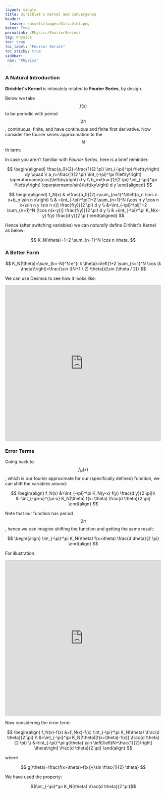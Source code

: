 ```yaml
---
layout: single
title: Dirichlet's Kernel and Convergence 
header:
  teaser: /assets/images/Dirichlet.png
katex: True
permalink: /Physics/FourierSeries/
tag: Physics
toc: true
toc_label: "Fourier Series"
toc_sticky: true
sidebar:
 nav: "Physics"
---
```

### A Natural Introduction

**Dirichlet's Kernel** is intimately related to **Fourier Series**, by design.

Below we take $$f(x)$$ to be periodic with period $$2π$$, continuous, finite, and have continuous and finite first derivative. Now consider the fourier series approximation to the $$N$$th term:

In case you aren't familiar with *Fourier Series*, here is a brief reminder:

$$
\begin{aligned}
\frac{a_0}{2}=\frac{1}{2 \pi} \int_{-\pi}^\pi f\left(y\right) dy \quad \\
a_n=\frac{1}{2 \pi} \int_{-\pi}^\pi  f\left(y\right) \operatorname{cos}\left(ky\right) d y \\
b_n=\frac{1}{2 \pi} \int_{-\pi}^\pi  f\left(y\right) \operatorname{sin}\left(ky\right) d y
\end{aligned}
$$


$$
\begin{aligned}
f_N(x) & =\frac{a_0}{2}+\sum_{n=1}^N\left(a_n \cos n x+b_n \sin n x\right) \\
& =\int_{-\pi}^\pi[1+2 \sum_{n=1}^N (\cos n y \cos n x+\sin n y \sin n x)] \frac{f(y)}{2 \pi} d y \\
&=\int_{-\pi}^\pi[1+2 \sum_{n=1}^N (\cos n(x-y))] \frac{f(y)}{2 \pi} d y \\
& =\int_{-\pi}^\pi K_N(x-y) f(y) \frac{d y}{2 \pi}
\end{aligned}
$$


Hence (after switching variables) we can *naturally* define Dirihlet's Kernel as below:

$$
K_N(\theta)=1+2 \sum_{n=1}^N \cos n \theta,
$$


### A Better Form

$$
K_N(\theta)=\sum_{k=-N}^N e^{i k \theta}=\left(1+2 \sum_{k=1}^N \cos (k \theta)\right)=\frac{\sin ((N+1 / 2) \theta)}{\sin (\theta / 2)}
$$  

We can use Desmos to see how it looks like:

<iframe src="https://www.desmos.com/calculator/xf38gucws5?embed" width="500" height="500" style="border: 1px solid #ccc" frameborder=0></iframe>  

### Error Terms
Going back to $$f_N(x)$$, which is our fourier approximate for our (specifically defined) function, we can shift the variables around:

$$
\begin{align}
f_N(x)
&=\int_{-\pi}^\pi K_N(y-x) f(y) \frac{d y}{2 \pi}\\
&=\int_{-\pi-x}^{\pi-x} K_N(\theta) f(x+\theta) \frac{d \theta}{2 \pi} 
\end{align}
$$

Note that our function has period $$2\pi$$, hence we can imagine shifting the function and getting the same result:

$$
\begin{align}
\int_{-\pi}^\pi K_N(\theta) f(x+\theta) \frac{d \theta}{2 \pi}
\end{align}
$$


For illustration:

<iframe src="https://www.desmos.com/calculator/st6tgiveja?embed" width="500" height="500" style="border: 1px solid #ccc" frameborder=0></iframe>


Now considering the error term: 

$$
\begin{align}
f_N(x)-f(x) 
&=f_N(x)-f(x) \int_{-\pi}^\pi K_N(\theta) \frac{d \theta}{2 \pi} \\
&=\int_{-\pi}^\pi K_N(\theta)[f(x+\theta)-f(x)] \frac{d \theta}{2 \pi} \\
&=\int_{-\pi}^\pi g(\theta) \sin \left[\left(N+\frac{1}{2}\right) \theta\right] \frac{d \theta}{2 \pi}
\end{align}
$$

where

$$
g(\theta)=\frac{f(x+\theta)-f(x)}{\sin \frac{1}{2} \theta}
$$

We have used the property:

$$\int_{-\pi}^\pi K_N(\theta) \frac{d \theta}{2 \pi}$$




